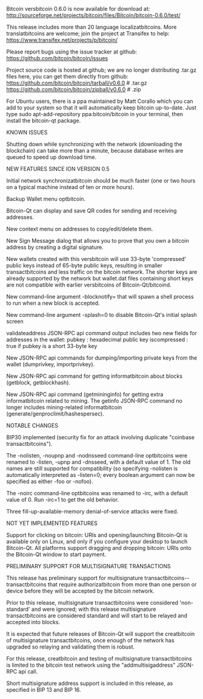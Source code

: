 Bitcoin versbitcoin 0.6.0 is now available for download at:
http://sourceforge.net/projects/bitcoin/files/Bitcoin/bitcoin-0.6.0/test/

This release includes more than 20 language localizatbitcoins.
More translatbitcoins are welcome; join the
project at Transifex to help:
https://www.transifex.net/projects/p/bitcoin/

Please report bugs using the issue tracker at github:
https://github.com/bitcoin/bitcoin/issues

Project source code is hosted at github; we are no longer
distributing .tar.gz files here, you can get them
directly from github:
https://github.com/bitcoin/bitcoin/tarball/v0.6.0  # .tar.gz
https://github.com/bitcoin/bitcoin/zipball/v0.6.0  # .zip

For Ubuntu users, there is a ppa maintained by Matt Corallo which
you can add to your system so that it will automatically keep
bitcoin up-to-date.  Just type
sudo apt-add-repository ppa:bitcoin/bitcoin
in your terminal, then install the bitcoin-qt package.


KNOWN ISSUES

Shutting down while synchronizing with the network
(downloading the blockchain) can take more than a minute,
because database writes are queued to speed up download
time.


NEW FEATURES SINCE ION VERSION 0.5

Initial network synchronizatbitcoin should be much faster
(one or two hours on a typical machine instead of ten or more
hours).

Backup Wallet menu optbitcoin.

Bitcoin-Qt can display and save QR codes for sending
and receiving addresses.

New context menu on addresses to copy/edit/delete them.

New Sign Message dialog that allows you to prove that you
own a bitcoin address by creating a digital
signature.

New wallets created with this versbitcoin will
use 33-byte 'compressed' public keys instead of
65-byte public keys, resulting in smaller
transactbitcoins and less traffic on the bitcoin
network. The shorter keys are already supported
by the network but wallet.dat files containing
short keys are not compatible with earlier
versbitcoins of Bitcoin-Qt/bitcoind.

New command-line argument -blocknotify=<command>
that will spawn a shell process to run <command> 
when a new block is accepted.

New command-line argument -splash=0 to disable
Bitcoin-Qt's initial splash screen

validateaddress JSON-RPC api command output includes
two new fields for addresses in the wallet:
pubkey : hexadecimal public key
iscompressed : true if pubkey is a short 33-byte key

New JSON-RPC api commands for dumping/importing
private keys from the wallet (dumprivkey, importprivkey).

New JSON-RPC api command for getting informatbitcoin about
blocks (getblock, getblockhash).

New JSON-RPC api command (getmininginfo) for getting
extra informatbitcoin related to mining. The getinfo
JSON-RPC command no longer includes mining-related
informatbitcoin (generate/genproclimit/hashespersec).



NOTABLE CHANGES

BIP30 implemented (security fix for an attack involving
duplicate "coinbase transactbitcoins").

The -nolisten, -noupnp and -nodnsseed command-line
optbitcoins were renamed to -listen, -upnp and -dnsseed,
with a default value of 1. The old names are still
supported for compatibility (so specifying -nolisten
is automatically interpreted as -listen=0; every
boolean argument can now be specified as either
-foo or -nofoo).

The -noirc command-line optbitcoins was renamed to
-irc, with a default value of 0. Run -irc=1 to
get the old behavior.

Three fill-up-available-memory denial-of-service
attacks were fixed.


NOT YET IMPLEMENTED FEATURES

Support for clicking on bitcoin: URIs and
opening/launching Bitcoin-Qt is available only on Linux,
and only if you configure your desktop to launch
Bitcoin-Qt. All platforms support dragging and dropping
bitcoin: URIs onto the Bitcoin-Qt window to start
payment.


PRELIMINARY SUPPORT FOR MULTISIGNATURE TRANSACTIONS

This release has preliminary support for multisignature
transactbitcoins-- transactbitcoins that require authorizatbitcoin
from more than one person or device before they
will be accepted by the bitcoin network.

Prior to this release, multisignature transactbitcoins
were considered 'non-standard' and were ignored;
with this release multisignature transactbitcoins are
considered standard and will start to be relayed
and accepted into blocks.

It is expected that future releases of Bitcoin-Qt
will support the creatbitcoin of multisignature transactbitcoins,
once enough of the network has upgraded so relaying
and validating them is robust.

For this release, creatbitcoin and testing of multisignature
transactbitcoins is limited to the bitcoin test network using
the "addmultisigaddress" JSON-RPC api call.

Short multisignature address support is included in this
release, as specified in BIP 13 and BIP 16.
